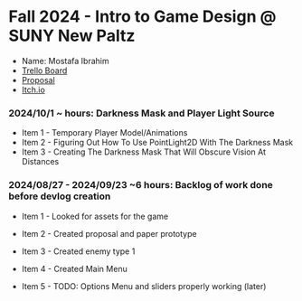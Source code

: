# Fall 2024 - Intro to Game Design @ SUNY New Paltz
* Name: Mostafa Ibrahim
* [Trello Board](https://trello.com/invite/b/66f336a0b6ce959f7cca8288/ATTI600925ad6589ae3f76d8830c7105415b678CCA0A/game-design-fp)
* [Proposal](paperproto/Proposal.pdf)
* [Itch.io](https://blckoutz.itch.io/feel-fear)

### 2024/10/1 ~ hours: Darkness Mask and Player Light Source
* Item 1 - Temporary Player Model/Animations
* Item 2 - Figuring Out How To Use PointLight2D With The Darkness Mask
* Item 3 - Creating The Darkness Mask That Will Obscure Vision At Distances  

### 2024/08/27 - 2024/09/23 ~6 hours: Backlog of work done before devlog creation
* Item 1 - Looked for assets for the game
* Item 2 - Created proposal and paper prototype
* Item 3 - Created enemy type 1
* Item 4 - Created Main Menu
* Item 5 - TODO: Options Menu and sliders properly working (later)








  <!--You can learn more about formatting using markdown.-->
<!--https://docs.github.com/en/get-started/writing-on-github/getting-started-with-writing-and-formatting-on-github/basic-writing-and-formatting-syntax-->
